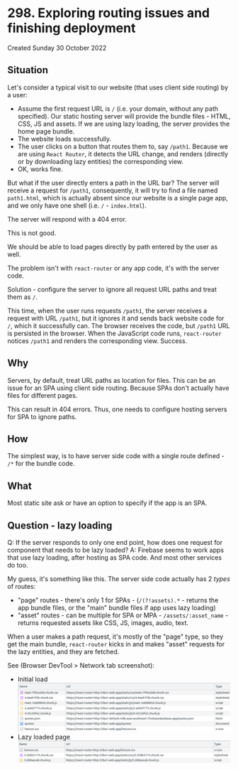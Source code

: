# 298. Exploring routing issues and finishing deployment
Created Sunday 30 October 2022

## Situation
Let's consider a typical visit to our website (that uses client side routing) by a user:
- Assume the first request URL is `/` (i.e. your domain, without any path specified). Our static hosting server will provide the bundle files - HTML, CSS, JS and assets. If we are using lazy loading, the server provides the home page bundle.
- The website loads successfully.
- The user clicks on a button that routes them to, say `/path1`. Because we are using `React Router`, it detects the URL change, and renders (directly or by downloading lazy entities) the corresponding view.
- OK, works fine.

But what if the user directly enters a path in the URL bar? The server will receive a request for `/path1`, consequently, it will try to find a file named `path1.html`, which is actually absent since our website is a single page app, and we only have one shell (i.e. `/` - `index.html`).

The server will respond with a 404 error.

This is not good.

We should be able to load pages directly by path entered by the user as well.

The problem isn't with `react-router` or any app code, it's with the server code. 

Solution - configure the server to ignore all request URL paths and treat them as `/`.

This time, when the user runs requests `/path1`, the server receives a request with URL `/path1`, but it ignores it and sends back website code for `/`, which it successfully can. The browser receives the code, but `/path1` URL is persisted in the browser. When the JavaScript code runs, `react-router` notices `/path1` and renders the corresponding view. Success.


## Why
Servers, by default, treat URL paths as location for files. This can be an issue for an SPA using client side routing. Because SPAs don't actually have files for different pages.

This can result in 404 errors. Thus, one needs to configure hosting servers for SPA to ignore paths.


## How
The simplest way, is to have server side code with a single route defined - `/*` for the bundle code.


## What
Most static site ask or have an option to specify if the app is an SPA.


## Question - lazy loading
Q: If the server responds to only one end point, how does one request for component that needs to be lazy loaded?
A: Firebase seems to work apps that use lazy loading, after hosting as SPA code. And most other services do too. 

My guess, it's something like this. The server side code actually has 2 _types_ of routes:
- "page" routes - there's only 1 for SPAs - (`/(?!assets).*` - returns the app bundle files, or the "main" bundle files if app uses lazy loading)
- "asset" routes - can be multiple for SPA or MPA - `/assets/:asset_name` - returns requested assets like CSS, JS, images, audio, text.

When a user makes a path request, it's mostly of the "page" type, so they get the main bundle, `react-router` kicks in and makes "asset" requests for the lazy entities, and they are fetched.

See (Browser DevTool > Network tab screenshot):
- Initial load ![Initial load](../../../../assets/299_Exploring_routing_issues_and_finishing_deployment-image-1-4dcfb7af.png)
- Lazy loaded page ![Lazy loaded page](../../../../assets/299_Exploring_routing_issues_and_finishing_deployment-image-2-4dcfb7af.png)